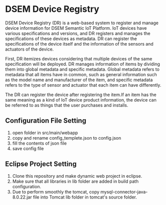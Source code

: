 # DSEM Device Registry
DSEM Device Registry (DR) is a web-based system to register and manage device information for DSEM Semantic IoT Platform. IoT devices have various specifications and versions, and DR registers and manages the specifications of these devices as metadata. DR can register the specifications of the device itself and the information of the sensors and actuators of the device.

First, DR itemizes devices considering that multiple devices of the same specification will be deployed. DR manages information of items by dividing them into global metadata and specific metadata. Global metadata refers to metadata that all items have in common, such as general information such as the model name and manufacturer of the item, and specific metadata refers to the type of sensor and actuator that each item can have differently.

The DR can register the device after registering the item.If an item has the same meaning as a kind of IoT device product information, the device can be referred to as things that the user purchases and installs.

## Configuration File Setting
1. open folder in src/main/webapp
2. copy and rename config_templete.json to config.json
3. fill the contents of json file
4. save config file

## Eclipse Project Setting
1. Clone this repository and make dynamic web project in eclipse.
2. Make sure that all libraries in lib folder are added in build path configuration.
3. Due to perform smoothly the tomcat, copy mysql-connector-java-8.0.22.jar file into Tomcat lib folder in tomcat's source folder.
